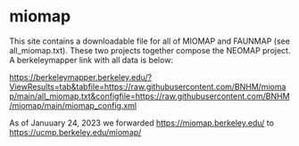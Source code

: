 # miomap
This site contains a downloadable file for all of MIOMAP and FAUNMAP (see all_miomap.txt).  These two projects together compose the NEOMAP project.  
A berkeleymapper link with all data is below:

https://berkeleymapper.berkeley.edu/?ViewResults=tab&tabfile=https://raw.githubusercontent.com/BNHM/miomap/main/all_miomap.txt&configfile=https://raw.githubusercontent.com/BNHM/miomap/main/miomap_config.xml

As of Januuary 24, 2023 we forwarded https://miomap.berkeley.edu/ to https://ucmp.berkeley.edu/miomap/
